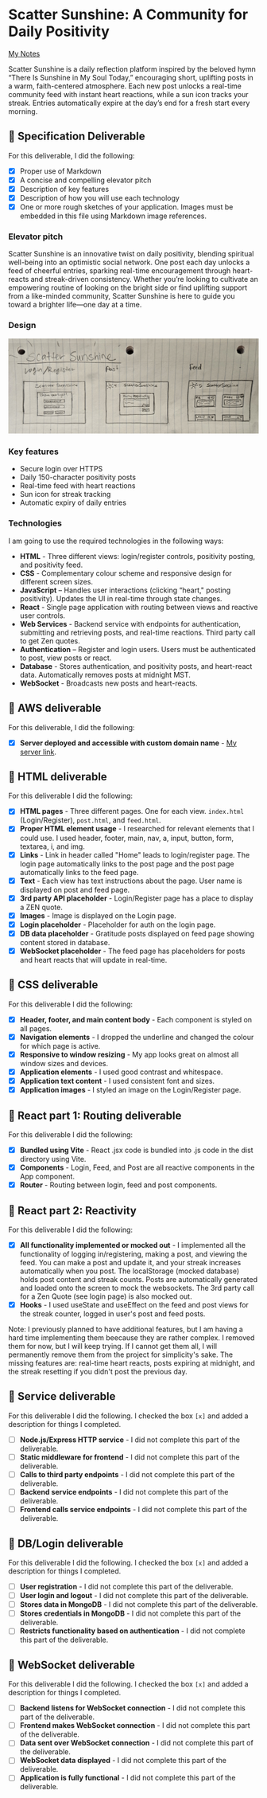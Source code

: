 # Scatter Sunshine: A Community for Daily Positivity

[My Notes](notes.md)

Scatter Sunshine is a daily reflection platform inspired by the beloved hymn “There Is Sunshine in My Soul Today,” encouraging short, uplifting posts in a warm, faith-centered atmosphere. Each new post unlocks a real-time community feed with instant heart reactions, while a sun icon tracks your streak. Entries automatically expire at the day’s end for a fresh start every morning. 


## 🚀 Specification Deliverable

For this deliverable, I did the following:

- [x] Proper use of Markdown
- [x] A concise and compelling elevator pitch
- [x] Description of key features
- [x] Description of how you will use each technology
- [x] One or more rough sketches of your application. Images must be embedded in this file using Markdown image references.

### Elevator pitch

Scatter Sunshine is an innovative twist on daily positivity, blending spiritual well-being into an optimistic social network. One post each day unlocks a feed of cheerful entries, sparking real-time encouragement through heart-reacts and streak-driven consistency. Whether you’re looking to cultivate an empowering routine of looking on the bright side or find uplifting support from a like-minded community, Scatter Sunshine is here to guide you toward a brighter life—one day at a time.


### Design
![Design image](positivityMockUI.jpg)


### Key features

- Secure login over HTTPS
- Daily 150-character positivity posts
- Real-time feed with heart reactions
- Sun icon for streak tracking
- Automatic expiry of daily entries

  
### Technologies

I am going to use the required technologies in the following ways:

- **HTML** - Three different views: login/register controls, positivity posting, and positivity feed.
- **CSS** - Complementary colour scheme and responsive design for different screen sizes.
- **JavaScript** – Handles user interactions (clicking “heart," posting positivity). Updates the UI in real-time through state changes.
- **React** - Single page application with routing between views and reactive user controls. 
- **Web Services** - Backend service with endpoints for authentication, submitting and retrieving posts, and real-time reactions. Third party call to get Zen quotes.
- **Authentication** – Register and login users. Users must be authenticated to post, view posts or react.
- **Database** - Stores authentication, and positivity posts, and heart-react data. Automatically removes posts at midnight MST. 
- **WebSocket** - Broadcasts new posts and heart-reacts.
  

## 🚀 AWS deliverable

For this deliverable, I did the following:

- [x] **Server deployed and accessible with custom domain name** - [My server link](https://edwardscs.click).

## 🚀 HTML deliverable

For this deliverable I did the following: 

- [x] **HTML pages** - Three different pages. One for each view. `index.html` (Login/Register), `post.html`, and `feed.html`.
- [x] **Proper HTML element usage** - I researched for relevant elements that I could use. I used header, footer, main, nav, a, input, button, form, textarea, i, and img.
- [x] **Links** - Link in header called "Home" leads to login/register page. The login page automatically links to the post page and the post page automatically links to the feed page. 
- [x] **Text** - Each view has text instructions about the page. User name is displayed on post and feed page. 
- [x] **3rd party API placeholder** - Login/Register page has a place to display a ZEN quote.
- [x] **Images** - Image is displayed on the Login page.
- [x] **Login placeholder** - Placeholder for auth on the login page.
- [x] **DB data placeholder** - Gratitude posts displayed on feed page showing content stored in database.  
- [x] **WebSocket placeholder** - The feed page has placeholders for posts and heart reacts that will update in real-time. 

## 🚀 CSS deliverable

For this deliverable I did the following: 

- [x] **Header, footer, and main content body** - Each component is styled on all pages.
- [x] **Navigation elements** - I dropped the underline and changed the colour for which page is active.
- [x] **Responsive to window resizing** - My app looks great on almost all window sizes and devices.
- [x] **Application elements** - I used good contrast and whitespace.
- [x] **Application text content** - I used consistent font and sizes.
- [x] **Application images** - I styled an image on the Login/Register page. 

## 🚀 React part 1: Routing deliverable

For this deliverable I did the following:

- [x] **Bundled using Vite** - React .jsx code is bundled into .js code in the dist directory using Vite.
- [x] **Components** - Login, Feed, and Post are all reactive components in the App component.
- [x] **Router** - Routing between login, feed and post components.

## 🚀 React part 2: Reactivity

For this deliverable I did the following:

- [x] **All functionality implemented or mocked out** - I implemented all the functionality of logging in/registering, making a post, and viewing the feed. You can make a post and update it, and your streak increases automatically when you post. The localStorage (mocked database) holds post content and streak counts. Posts are automatically generated and loaded onto the screen to mock the websockets. The 3rd party call for a Zen Quote (see login page) is also mocked out. 
- [x] **Hooks** - I used useState and useEffect on the feed and post views for the streak counter, logged in user's post and feed posts.

Note: I previously planned to have additional features, but I am having a hard time implementing them beecause they are rather complex. I removed them for now, but I will keep trying. If I cannot get them all, I will permanently remove them from the project for simplicity's sake. The missing features are: real-time heart reacts, posts expiring at midnight, and the streak resetting if you didn't post the previous day.

## 🚀 Service deliverable

For this deliverable I did the following. I checked the box `[x]` and added a description for things I completed.

- [ ] **Node.js/Express HTTP service** - I did not complete this part of the deliverable.
- [ ] **Static middleware for frontend** - I did not complete this part of the deliverable.
- [ ] **Calls to third party endpoints** - I did not complete this part of the deliverable.
- [ ] **Backend service endpoints** - I did not complete this part of the deliverable.
- [ ] **Frontend calls service endpoints** - I did not complete this part of the deliverable.

## 🚀 DB/Login deliverable

For this deliverable I did the following. I checked the box `[x]` and added a description for things I completed.

- [ ] **User registration** - I did not complete this part of the deliverable.
- [ ] **User login and logout** - I did not complete this part of the deliverable.
- [ ] **Stores data in MongoDB** - I did not complete this part of the deliverable.
- [ ] **Stores credentials in MongoDB** - I did not complete this part of the deliverable.
- [ ] **Restricts functionality based on authentication** - I did not complete this part of the deliverable.

## 🚀 WebSocket deliverable

For this deliverable I did the following. I checked the box `[x]` and added a description for things I completed.

- [ ] **Backend listens for WebSocket connection** - I did not complete this part of the deliverable.
- [ ] **Frontend makes WebSocket connection** - I did not complete this part of the deliverable.
- [ ] **Data sent over WebSocket connection** - I did not complete this part of the deliverable.
- [ ] **WebSocket data displayed** - I did not complete this part of the deliverable.
- [ ] **Application is fully functional** - I did not complete this part of the deliverable.
